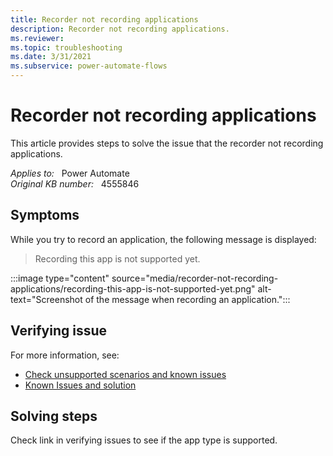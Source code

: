 ```yaml
---
title: Recorder not recording applications
description: Recorder not recording applications.
ms.reviewer: 
ms.topic: troubleshooting
ms.date: 3/31/2021
ms.subservice: power-automate-flows
---
```

# Recorder not recording applications

This article provides steps to solve the issue that the recorder not recording applications.

_Applies to:_ &nbsp; Power Automate  
_Original KB number:_ &nbsp; 4555846

## Symptoms

While you try to record an application, the following message is displayed:

> Recording this app is not supported yet.

:::image type="content" source="media/recorder-not-recording-applications/recording-this-app-is-not-supported-yet.png" alt-text="Screenshot of the message when recording an application.":::

## Verifying issue

For more information, see:

- [Check unsupported scenarios and known issues](/power-automate/desktop-flows/create-desktop#unsupported-application-types)
- [Known Issues and solution](/power-automate/desktop-flows/create-desktop#known-issues-and-solutions)

## Solving steps

Check link in verifying issues to see if the app type is supported.
